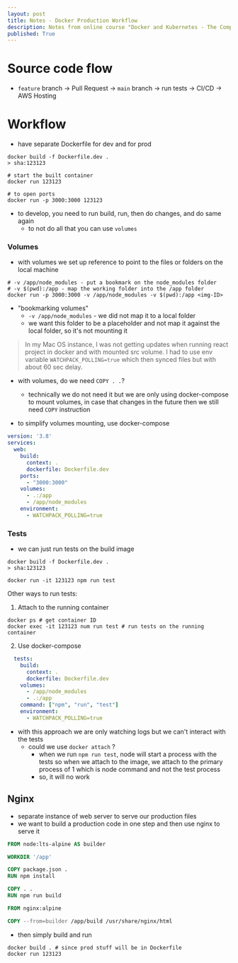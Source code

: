 ```yaml
---
layout: post
title: Notes - Docker Production Workflow
description: Notes from online course "Docker and Kubernetes - The Complete Guide"
published: True
---
```


# Source code flow
- `feature` branch -> Pull Request -> `main` branch -> run tests -> CI/CD -> AWS Hosting

# Workflow
- have separate Dockerfile for dev and for prod

```shell
docker build -f Dockerfile.dev .
> sha:123123

# start the built container
docker run 123123

# to open ports
docker run -p 3000:3000 123123
```

- to develop, you need to run build, run, then do changes, and do same again
	- to not do all that you can use `volumes`

### Volumes
- with volumes we set up reference to point to the files or folders on the local machine

```shell
# -v /app/node_modules - put a bookmark on the node_modules folder
# -v $(pwd):/app - map the working folder into the /app folder
docker run -p 3000:3000 -v /app/node_modules -v $(pwd):/app <img-ID>
```

- "bookmarking volumes"
	- `-v /app/node_modules` - we did not map it to a local folder
	- we want this folder to be a placeholder and not map it against the local folder, so it's not mounting it

> In my Mac OS instance, I was not getting updates when running react project in docker and with mounted src volume.
> I had to use env variable `WATCHPACK_POLLING=true` which then synced files but with about 60 sec delay.

- with volumes, do we need `COPY . .`?
	- technically we do not need it but we are only using docker-compose to mount volumes, in case that changes in the future then we still need `COPY` instruction

- to simplify volumes mounting, use docker-compose

```docker-compose.yml
version: '3.8'
services:
  web:
    build:
      context: .
      dockerfile: Dockerfile.dev
    ports:
      - "3000:3000"
    volumes:
      - .:/app
      - /app/node_modules
    environment:
      - WATCHPACK_POLLING=true
```

### Tests
- we can just run tests on the build image

```shell
docker build -f Dockerfile.dev .
> sha:123123

docker run -it 123123 npm run test
```

Other ways to run tests:

1. Attach to the running container

```shell
docker ps # get container ID
docker exec -it 123123 num run test # run tests on the running container
```

2. Use docker-compose

```docker-compose.yml
  tests:
    build:
      context: .
      dockerfile: Dockerfile.dev
    volumes:
      - /app/node_modules
      - .:/app
    command: ["npm", "run", "test"]
    environment:
      - WATCHPACK_POLLING=true
```

- with this approach we are only watching logs but we can't interact with the tests
	- could we use `docker attach` ?
		- when we run `npm run test`, node will start a process with the tests so when we attach to the image, we attach to the primary process of 1 which is node command and not the test process
		- so, it will no work

## Nginx
- separate instance of web server to serve our production files
- we want to build a production code in one step and then use nginx to serve it

```Dockerfile
FROM node:lts-alpine AS builder

WORKDIR '/app'

COPY package.json .
RUN npm install

COPY . .
RUN npm run build

FROM nginx:alpine

COPY --from=builder /app/build /usr/share/nginx/html
```

- then simply build and run

```shell
docker build . # since prod stuff will be in Dockerfile
docker run 123123
```
